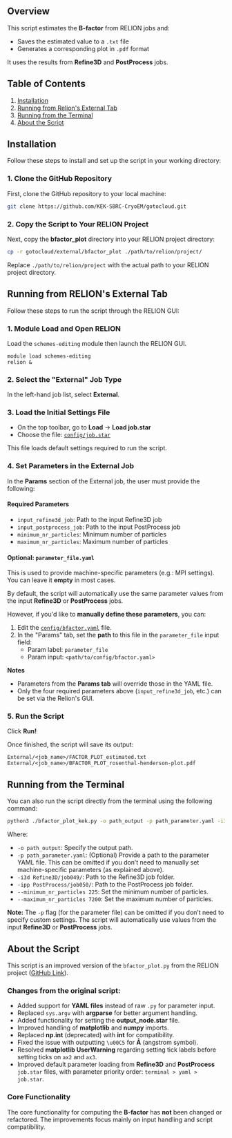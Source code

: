 ## Overview

This script estimates the **B-factor** from RELION jobs and:

- Saves the estimated value to a `.txt` file
- Generates a corresponding plot in `.pdf` format

It uses the results from **Refine3D** and **PostProcess** jobs.

## Table of Contents
1. [Installation](#installation)
2. [Running from Relion's External Tab](#running-from-relions-external-tab)
3. [Running from the Terminal](#running-from-the-terminal)
4. [About the Script](#about-the-script)

## Installation

Follow these steps to install and set up the script in your working directory:

### 1. Clone the GitHub Repository

First, clone the GitHub repository to your local machine:

```bash
git clone https://github.com/KEK-SBRC-CryoEM/gotocloud.git
```

### 2. Copy the Script to Your RELION Project

Next, copy the **bfactor_plot** directory into your RELION project directory:

```bash
cp -r gotocloud/external/bfactor_plot ./path/to/relion/project/
```

Replace `./path/to/relion/project` with the actual path to your RELION project directory.

## Running from RELION's External Tab

Follow these steps to run the script through the RELION GUI:

### 1. Module Load and Open RELION
Load the `schemes-editing` module then launch the RELION GUI.
```
module load schemes-editing
relion &
```

### 2. Select the "External" Job Type

In the left-hand job list, select **External**.

### 3. Load the Initial Settings File

- On the top toolbar, go to **Load** → **Load job.star**
- Choose the file: [`config/job.star`](config/job.star)

This file loads default settings required to run the script.

### 4. Set Parameters in the External Job

In the **Params** section of the External job, the user must provide the following:

#### **Required Parameters**
- `input_refine3d_job`: Path to the input Refine3D job
- `input_postprocess_job`: Path to the input PostProcess job
- `minimum_nr_particles`: Minimum number of particles
- `maximum_nr_particles`: Maximum number of particles

#### **Optional: `parameter_file.yaml`**
This is used to provide machine-specific parameters (e.g.: MPI settings). You can leave it **empty** in most cases.

By default, the script will automatically use the same parameter values from the input **Refine3D** or **PostProcess** jobs.

However, if you'd like to **manually define these parameters**, you can:

1. Edit the [`config/bfactor.yaml`](config/bfactor.yaml) file.
2. In the "Params" tab, set the **path** to this file in the `parameter_file` input field:
   - Param label: `parameter_file`  
   - Param input: `<path/to/config/bfactor.yaml>`

**Notes**  
- Parameters from the **Params tab** will override those in the YAML file.  
- Only the four required parameters above (`input_refine3d_job`, etc.) can be set via the Relion's GUI.  

### 5. Run the Script

Click **Run!**

Once finished, the script will save its output:
```
External/<job_name>/FACTOR_PLOT_estimated.txt
External/<job_name>/BFACTOR_PLOT_rosenthal-henderson-plot.pdf
```

## Running from the Terminal
You can also run the script directly from the terminal using the following command:

```bash
python3 ./bfactor_plot_kek.py -o path_output -p path_parameter.yaml -i3d Refine3D/job049/ -ipp PostProcess/job050/ --minimum_nr_particles 225 --maximum_nr_particles 7200
```
Where:
- `-o path_output`: Specify the output path.
- `-p path_parameter.yaml`: (Optional) Provide a path to the parameter YAML file. This can be omitted if you don’t need to manually set machine-specific parameters (as explained above).
- `-i3d Refine3D/job049/`: Path to the Refine3D job folder.
- `-ipp PostProcess/job050/`: Path to the PostProcess job folder.
- `--minimum_nr_particles 225`: Set the minimum number of particles.
- `--maximum_nr_particles 7200`: Set the maximum number of particles.

**Note:** The `-p` flag (for the parameter file) can be omitted if you don’t need to specify custom settings. The script will automatically use values from the input **Refine3D** or **PostProcess** jobs.

## About the Script

This script is an improved version of the `bfactor_plot.py` from the RELION project ([GitHub Link](https://github.com/3dem/relion/blob/master/scripts/bfactor_plot.py)).

### Changes from the original script:
- Added support for **YAML files** instead of raw `.py` for parameter input.
- Replaced `sys.argv` with **argparse** for better argument handling.
- Added functionality for setting the **output_node.star** file.
- Improved handling of **matplotlib** and **numpy** imports.
- Replaced **np.int** (deprecated) with **int** for compatibility.
- Fixed the issue with outputting `\u00C5` for **Å** (angstrom symbol).
- Resolved **matplotlib UserWarning** regarding setting tick labels before setting ticks on `ax2` and `ax3`.
- Improved default parameter loading from **Refine3D** and **PostProcess** `job.star` files, with parameter priority order: `terminal > yaml > job.star`.

### Core Functionality
The core functionality for computing the **B-factor** has **not** been changed or refactored. The improvements focus mainly on input handling and script compatibility.



